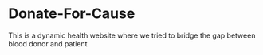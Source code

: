 # Donate-For-Cause
This is a dynamic health website where we tried to bridge the gap between blood donor and patient
